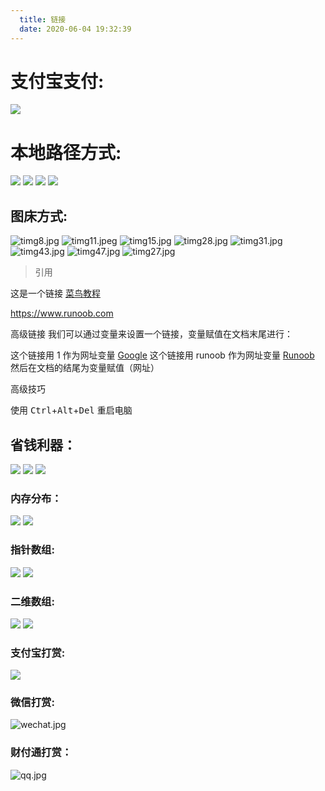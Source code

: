 ```yaml
---
  title: 链接
  date: 2020-06-04 19:32:39
---
```


<!-- 
    如果你的网站部署到的域名是根目录，则/images/图片文件.后缀名
    如果是子目录，则这里写 /hexo-private-blog-website/images/图片名称.后缀名
-->
# 支付宝支付:
![](/hexo-private-blog-website/images/alipay.jpg)

# 本地路径方式:
![](/hexo-private-blog-website/images/wechat.jpg)
![](/hexo-private-blog-website/images/wechat.jpg)
![](/hexo-private-blog-website/images/cover14.jpg)
![](/hexo-private-blog-website/images/cover21.jpg)

## 图床方式:
![timg8.jpg](http://ww1.sinaimg.cn/large/006DnxC4gy1gfghtem1gmj31hc0xcwln.jpg)
![timg11.jpeg](http://ww1.sinaimg.cn/large/006DnxC4gy1gfghtpcfg5j30zk0m8n0n.jpg)
![timg15.jpg](http://ww1.sinaimg.cn/large/006DnxC4gy1gfghu5de9rj31hc0xcdrl.jpg)
![timg28.jpg](http://ww1.sinaimg.cn/large/006DnxC4gy1gfghv8xtgyj31hc0u0gr1.jpg)
![timg31.jpg](http://ww1.sinaimg.cn/large/006DnxC4gy1gfghvgsv5lj31hc0u0q8y.jpg)
![timg43.jpg](http://ww1.sinaimg.cn/large/006DnxC4gy1gfghwjw4saj31hc0u0gsr.jpg)
![timg47.jpg](http://ww1.sinaimg.cn/large/006DnxC4gy1gfghx7gfs1j31hc0u0afn.jpg)
![timg27.jpg](http://ww1.sinaimg.cn/large/006DnxC4gy1gfghxgck5gj31hc0u0dim.jpg)

>引用

这是一个链接 [菜鸟教程](https://www.runoob.com)

<https://www.runoob.com>

高级链接
我们可以通过变量来设置一个链接，变量赋值在文档末尾进行：

这个链接用 1 作为网址变量 [Google][1]
这个链接用 runoob 作为网址变量 [Runoob][runoob]
然后在文档的结尾为变量赋值（网址）

  [1]: http://www.google.com/
  [runoob]: http://www.runoob.com/

高级技巧

使用 <kbd>Ctrl</kbd>+<kbd>Alt</kbd>+<kbd>Del</kbd> 重启电脑


## 省钱利器：
![](/hexo-private-blog-website/images/淘宝客17.jpg)
![](/hexo-private-blog-website/images/淘宝客18.jpg)
![](/hexo-private-blog-website/images/淘宝客19.jpg)

### 内存分布：
![](/hexo-private-blog-website/images/内存分布.bmp)
![](/hexo-private-blog-website/images/内存分布.png)
### 指针数组:
![](/hexo-private-blog-website/images/整型指针数组.bmp)
![](/hexo-private-blog-website/images/字符指针数组.bmp)
### 二维数组:
![](/hexo-private-blog-website/images/二维数组.png)
![](/hexo-private-blog-website/images/二维数组1.png)
### 支付宝打赏:
![](/hexo-private-blog-website/images/alipay.jpg)
### 微信打赏:
![wechat.jpg](http://ww1.sinaimg.cn/large/006DnxC4gy1gfggvv58jjj30u010sgnq.jpg)
### 财付通打赏：
![qq.jpg](http://ww1.sinaimg.cn/large/006DnxC4gy1gfggwd0rvjj32ai2lxdrm.jpg)
